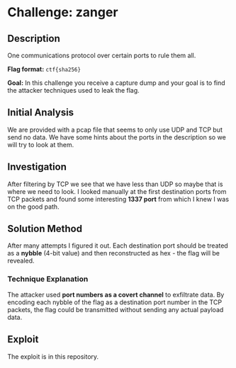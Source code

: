 # Challenge: zanger

## Description
One communications protocol over certain ports to rule them all.

**Flag format:** `ctf{sha256}`

**Goal:** In this challenge you receive a capture dump and your goal is to find the attacker techniques used to leak the flag.

## Initial Analysis

We are provided with a pcap file that seems to only use UDP and TCP but send no data. We have some hints about the ports in the description so we will try to look at them.

## Investigation

After filtering by TCP we see that we have less than UDP so maybe that is where we need to look. I looked manually at the first destination ports from TCP packets and found some interesting **1337 port** from which I knew I was on the good path.

## Solution Method

After many attempts I figured it out. Each destination port should be treated as a **nybble** (4-bit value) and then reconstructed as hex - the flag will be revealed.

### Technique Explanation

The attacker used **port numbers as a covert channel** to exfiltrate data. By encoding each nybble of the flag as a destination port number in the TCP packets, the flag could be transmitted without sending any actual payload data.

## Exploit

The exploit is in this repository.